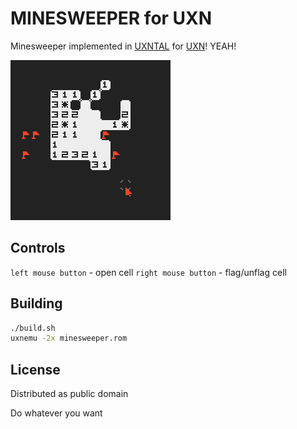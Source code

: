 # MINESWEEPER for UXN

Minesweeper implemented in [UXNTAL][] for [UXN][]! YEAH!

[UXNTAL]: https://wiki.xxiivv.com/site/uxntal.html
[UXN]: https://100r.co/site/uxn.html

![1](./screenshots/1.png)

## Controls

`left mouse button` - open cell
`right mouse button` - flag/unflag cell

## Building

```sh
./build.sh
uxnemu -2x minesweeper.rom
```

## License

Distributed as public domain

Do whatever you want
